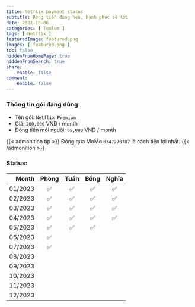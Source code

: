 ```yaml
---
title: Netflix payment status
subtitle: Đóng tiền đúng hẹn, hạnh phúc sẽ tới
date: 2021-10-06
categories: [ Tumlum ]
tags: [ Netflix ]
featuredImage: featured.png
images: [ featured.png ]
toc: false
hiddenFromHomePage: true
hiddenFromSearch: true
share:
    enable: false
comment:
    enable: false
---
```


### Thông tin gói đang dùng:

* Tên gói: `Netflix Premium`
* Giá: `260,000` VND / month
* Đóng tiền mỗi người: `65,000` VND / month

{{< admonition tip >}}
Đóng qua MoMo `0347270787` là cách tiện lợi nhất.
{{< /admonition >}}

### Status:

| Month   | Phong| Tuấn | Bồng | Nghĩa |
| ------: | :--: | :--: | :--: | :---: |
| 01/2023 |  ✅  |  ✅  |  ✅  |  ✅  |
| 02/2023 |  ✅  |  ✅  |  ✅  |  ✅  |
| 03/2023 |  ✅  |  ✅  |  ✅  |  ✅  |
| 04/2023 |  ✅  |  ✅  |  ✅  |  ✅  |
| 05/2023 |  ✅  |  ✅  |  ✅  |      |
| 06/2023 |  ✅  |      |      |      |
| 07/2023 |  ✅  |      |      |      |
| 08/2023 |      |      |      |      |
| 09/2023 |      |      |      |      |
| 10/2023 |      |      |      |      |
| 11/2023 |      |      |      |      |
| 12/2023 |      |      |      |      |

